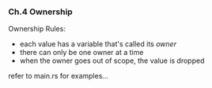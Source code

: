 ### Ch.4 Ownership

Ownership Rules:
- each value has a variable that's called its *owner*
- there can only be one owner at a time
- when the owner goes out of scope, the value is dropped  

refer to main.rs for examples...
